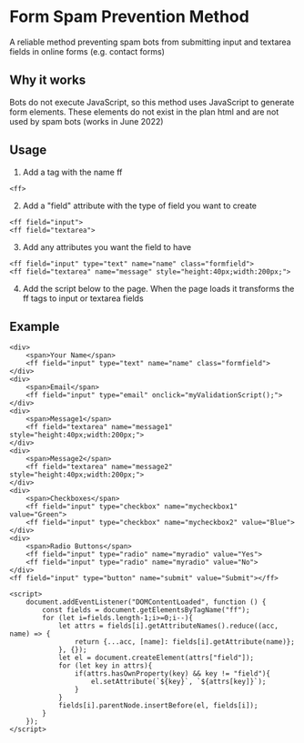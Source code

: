# Form Spam Prevention Method

A reliable method preventing spam bots from submitting input and textarea fields in online forms (e.g. contact forms)

## Why it works

Bots do not execute JavaScript, so this method uses JavaScript to generate form elements. These elements do not exist in the plan html and are not used by spam bots (works in June 2022)

## Usage

1. Add a tag with the name ff
```
<ff>
```
2. Add a "field" attribute with the type of field you want to create 
```
<ff field="input">
<ff field="textarea">
```
3. Add any attributes you want the field to have
```
<ff field="input" type="text" name="name" class="formfield">
<ff field="textarea" name="message" style="height:40px;width:200px;">
```
4. Add the script below to the page. When the page loads it transforms the ff tags to input or textarea fields

## Example
```
<div>
    <span>Your Name</span>
    <ff field="input" type="text" name="name" class="formfield">
</div>
<div>
    <span>Email</span>
    <ff field="input" type="email" onclick="myValidationScript();">
</div>
<div>
    <span>Message1</span>
    <ff field="textarea" name="message1" style="height:40px;width:200px;">
</div>
<div>
    <span>Message2</span>
    <ff field="textarea" name="message2" style="height:40px;width:200px;">
</div>
<div>
    <span>Checkboxes</span>
    <ff field="input" type="checkbox" name="mycheckbox1" value="Green">
    <ff field="input" type="checkbox" name="mycheckbox2" value="Blue">
</div>
<div>
    <span>Radio Buttons</span>
    <ff field="input" type="radio" name="myradio" value="Yes">
    <ff field="input" type="radio" name="myradio" value="No">
</div>
<ff field="input" type="button" name="submit" value="Submit"></ff>

<script>
    document.addEventListener("DOMContentLoaded", function () {
        const fields = document.getElementsByTagName("ff");
        for (let i=fields.length-1;i>=0;i--){
            let attrs = fields[i].getAttributeNames().reduce((acc, name) => {
                return {...acc, [name]: fields[i].getAttribute(name)};
            }, {});
            let el = document.createElement(attrs["field"]);
            for (let key in attrs){
                if(attrs.hasOwnProperty(key) && key != "field"){
                    el.setAttribute(`${key}`, `${attrs[key]}`);
                }
            }
            fields[i].parentNode.insertBefore(el, fields[i]);
        }
    });
</script>
```
